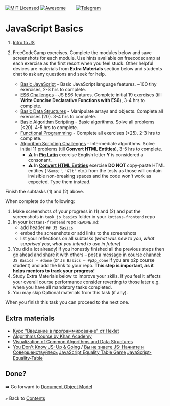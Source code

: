 [![MIT Licensed][icon-mit]][license]
[![Awesome][icon-awesome]][awesome]
&nbsp;&nbsp;&nbsp;&nbsp;&nbsp;&nbsp;
[![Telegram][icon-chat]][chat]

# JavaScript Basics

1. [Intro to JS](https://www.udacity.com/course/intro-to-javascript--ud803)

1. FreeCodeCamp exercises. Complete the modules below and save screenshots for each module.
   Use hints available on freecodecamp at each exercise as the first resort when you feel stuck.
   Other helpful devices are materials from **Extra Materials** section below
   and students chat to ask any questions and seek for help.
   - [Basic JavaScript](https://learn.freecodecamp.org/javascript-algorithms-and-data-structures/basic-javascript/) -
     Basic JavaScript language features. ~100 tiny exercises, 2-3 hrs to complete.
   - [ES6 Challenges](https://learn.freecodecamp.org/javascript-algorithms-and-data-structures/es6/) -
     JS ES6 features. Complete initial 19 exercises (till **Write Concise Declarative Functions with ES6**),
     3-4 hrs to complete.
   - [Basic Data Structures](https://learn.freecodecamp.org/javascript-algorithms-and-data-structures/basic-data-structures/) -
     Manipulate arrays and objects. Complete all exercises (20). 3-4 hrs to complete.
   - [Basic Algorithm Scripting](https://learn.freecodecamp.org/javascript-algorithms-and-data-structures/basic-algorithm-scripting/) -
     Basic algorithms. Solve all problems (<20). 4-5 hrs to complete.
   - [Functional Programming](https://learn.freecodecamp.org/javascript-algorithms-and-data-structures/functional-programming/) -
     Complete all exercises (<25). 2-3 hrs to complete.
   - [Algorithm Scripting Challenges](https://learn.freecodecamp.org/javascript-algorithms-and-data-structures/intermediate-algorithm-scripting) -
     Intermediate algorithms. Solve initial 11 problems (till **Convert HTML Entities**), 3-5 hrs to complete.
     - :warning: In [**Pig Latin**](https://learn.freecodecamp.org/javascript-algorithms-and-data-structures/intermediate-algorithm-scripting/pig-latin/)
       exercise English letter **Y** is considered a consonant.
     - :warning: In [**Convert HTML Entities**](https://learn.freecodecamp.org/javascript-algorithms-and-data-structures/intermediate-algorithm-scripting/convert-html-entities)
       exercise **DO NOT** copy-paste HTML entities (`'&amp;'`, `'&lt'` etc.) from the tests
       as those will contain invisible non-breaking spaces and the code won't work as expected. Type them instead.

Finish the subtasks (1) and (2) above.

When complete do the following:
1. Make screenshots of your progress in (1) and (2)
   and put the screenshots in `task_js_basics` folder in
   your `kottans-frontend` repo
1. In your `kottans-frontend` repo `README.md`:
   * add header `## JS Basics`
   * embed the screenshots or add links to the screenshots
   * list your reflections on all subtasks
     (_what was new to you_, _what surprised you_, _what you intend to use in future_)
1. You did a lot already! If you honestly finished all the previous steps then go ahead
   and share it with others –
   post a message in [course channel][chat]:
   `JS Basics — #done` (or `JS Basics — #p2p_done` if you are p2p course student) and add the link to your repo. **This step is important, as it helps mentors to track your progress!**
1. Study Extra Materials below to improve your skills.
   If you feel it affects your overall course performance consider
   reverting to those later e.g. when you have all mandatory tasks completed.
1. You may skip Optional materials from this task (if any).

When you finish this task you can proceed to the next one.


## Extra materials

- [Курс "Введение в программирование" от Hexlet](https://ru.hexlet.io/courses/introduction_to_programming)
- [Algorithms Course by Khan Academy](https://www.khanacademy.org/computing/computer-science/algorithms)
- [Visualization of Common Algorithms and Data Structures](https://www.cs.usfca.edu/~galles/visualization/Algorithms.html)
- [You Don't Know JS: Up & Going](https://github.com/getify/You-Dont-Know-JS/tree/master/up%20%26%20going) /
  [Вы не знаете JS: Начните и Совершенствуйтесь](https://github.com/azat-io/you-dont-know-js-ru/tree/master/up%20%26%20going)
  [JavaScript Equality Table Game](https://eqeq.js.org/)
  [JavaScript-Equality-Table](https://dorey.github.io/JavaScript-Equality-Table/)

## Done?

➡️ Go forward to [Document Object Model](js-dom.md)

⤴️ Back to [Contents](../contents.md)


[icon-chat]: https://img.shields.io/badge/chat-on%20telegram-blue.svg
[icon-mit]: https://img.shields.io/badge/license-MIT-blue.svg
[icon-awesome]: https://cdn.rawgit.com/sindresorhus/awesome/d7305f38d29fed78fa85652e3a63e154dd8e8829/media/badge.svg

[license]: https://github.com/Kottans/web/blob/master/LICENSE.md
[awesome]: https://github.com/sindresorhus/awesome#front-end-development
[chat]: https://t.me/joinchat/CX8EF1JmLm9IM6J6oy2U7Q
